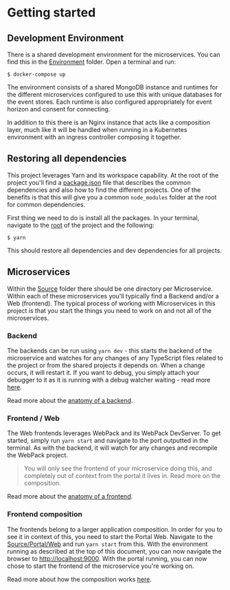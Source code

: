 # Getting started

## Development Environment

There is a shared development environment for the microservices. You can find this in the [Environment](./Environment) folder.
Open a terminal and run:

```shell
$ docker-compose up
```

The environment consists of a shared MongoDB instance and runtimes for the different microservices configured to use this
with unique databases for the event stores. Each runtime is also configured appropriately for event horizon and consent
for connecting.

In addition to this there is an Nginx instance that acts like a composition layer, much like it will be handled when running
in a Kubernetes environment with an ingress controller composing it together.

## Restoring all dependencies

This project leverages Yarn and its workspace capability. At the root of the project you'll find a [package.json](./package.json)
file that describes the common dependencies and also how to find the different projects. One of the benefits is that this will
give you a common `node_modules` folder at the root for common dependencies.

First thing we need to do is install all the packages. In your terminal, navigate to the [root](./) of the project and the following:

```shell
$ yarn
```

This should restore all dependencies and dev dependencies for all projects.

## Microservices

Within the [Source](../Source) folder there should be one directory per Microservice. Within each of these microservices you'll
typically find a Backend and/or a Web (frontend). The typical process of working with Microservices in this project is that you
start the things you need to work on and not all of the microservices.

### Backend

The backends can be run using `yarn dev` - this starts the backend of the microservice and watches for any changes of any TypeScript
files related to the project or from the shared projects it depends on. When a change occurs, it will restart it.
If you want to debug, you simply attach your debugger to it as it is running with a debug watcher waiting - read more [here](./debugging.md).

Read more about the [anatomy of a backend](./anatomy-of-a-backend.md).

### Frontend / Web

The Web frontends leverages WebPack and its WebPack DevServer. To get started, simply run `yarn start` and navigate to the port outputted
in the terminal. As with the backend, it will watch for any changes and recompile the WebPack project.

> You will only see the frontend of your microservice doing this, and completely out of context from the portal it lives in. Read more on the composition.

Read more about the [anatomy of a frontend](./anatomy-of-a-frontend.md).

### Frontend composition

The frontends belong to a larger application composition. In order for you to see it in context of this, you need to start the Portal Web.
Navigate to the [Source/Portal/Web](../Source/Portal/Web) and run `yarn start` from this. With the environment running as described at the top of this
document, you can now navigate the browser to [http://localhost:9000](http://localhost:9000). With the portal running, you can now chose to
start the frontend of the microservice you're working on.

Read more about how the composition works [here](./composition.md).
